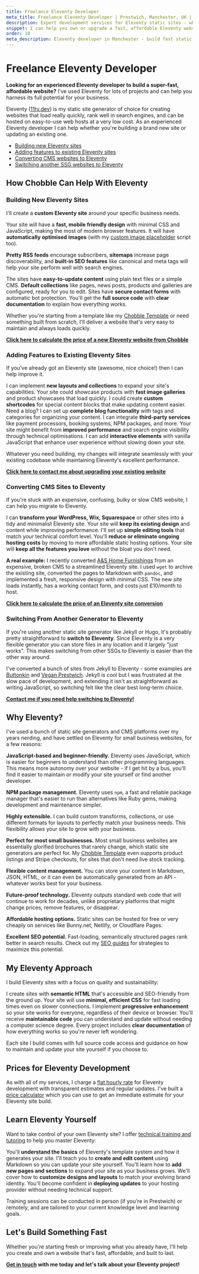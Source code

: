 ```yaml
---
title: Freelance Eleventy Developer
meta_title: Freelance Eleventy Developer | Prestwich, Manchester, UK | Chobble
description: Expert development services for Eleventy static sites - whether building new sites or adding features to existing websites
snippet: I can help you own or upgrade a fast, affordable Eleventy website
order: 10
meta_description: Eleventy developer in Manchester - build fast static sites, convert from WordPress/Wix, add features - transparent pricing - you get all the code
---
```


# Freelance Eleventy Developer

**Looking for an experienced Eleventy developer to build a super-fast, affordable website?** I've used Eleventy for lots of projects and can help you harness its full potential for your business.

Eleventy ([11ty.dev](https://www.11ty.dev/)) is my static site generator of choice for creating websites that load really quickly, rank well in search engines, and can be hosted on easy-to-use web hosts at a very low cost. As an experienced Eleventy developer I can help whether you're building a brand new site or updating an existing one.

- [Building new Eleventy sites](#building)
- [Adding features to existing Eleventy sites](#adding)
- [Converting CMS websites to Eleventy](#converting)
- [Switching another SSG websites to Eleventy](#switching)

## How Chobble Can Help With Eleventy

<div class="card margins" id="building">

### Building New Eleventy Sites

I'll create a **custom Eleventy site** around your specific business needs.

Your site will have a **fast, mobile friendly design** with minimal CSS and JavaScript, making the most of modern browser features. It will have **automatically optimised images** (with my [custom image placeholder](https://blog.chobble.com/blog/25-04-16-adding-base64-image-backgrounds-to-eleventy-img/) script too).

**Pretty RSS feeds** encourage subscribers, **sitemaps** increase page discoverability, and **built-in SEO features** like canonical and meta tags will help your site perform well with search engines.

The sites have **easy-to-update content** using plain text files or a simple CMS. **Default collections** like pages, news posts, products and galleries are configured, ready for you to edit. Sites have **secure contact forms** with automatic bot protection. You'll get the **full source code** with **clear documentation** to explain how everything works.

Whether you're starting from a template like my [Chobble Template](/services/chobble-template/) or need something built from scratch, I'll deliver a website that's very easy to maintain and always loads quickly.

**[Click here to calculate the price of a new Eleventy website from Chobble](/price-calculator/)**

</div>

<div class="card margins" id="adding">

### Adding Features to Existing Eleventy Sites

If you've already got an Eleventy site (awesome, nice choice!) then I can help improve it.

I can implement **new layouts and collections** to expand your site's capabilities. Your site could showcase products with **fast image galleries** and product showcases that load quickly. I could create **custom shortcodes** for special content blocks that make updating content easier. Need a blog? I can set up **complete blog functionality** with tags and categories for organizing your content. I can integrate **third-party services** like payment processors, booking systems, NPM packages, and more. Your site might benefit from **improved performance** and search engine visibility through technical optimisations. I can add **interactive elements** with vanilla JavaScript that enhance user experience without slowing down your site.

Whatever you need building, my changes will integrate seamlessly with your existing codebase while maintaining Eleventy's excellent performance.

**[Click here to contact me about upgrading your existing website](/contact/)**

</div>

<div class="card margins" id="converting">

### Converting CMS Sites to Eleventy

If you're stuck with an expensive, confusing, bulky or slow CMS website, I can help you migrate to Eleventy.

I can **transform your WordPress, Wix, Squarespace** or other sites into a tidy and minimalist Eleventy site. Your site will **keep its existing design** and content while improving performance. I'll set up **simple editing tools** that match your technical comfort level. You'll **reduce or eliminate ongoing hosting costs** by moving to more affordable static hosting options. Your site will **keep all the features you love** without the bloat you don't need.

**A real example:** I recently converted [A&S Home Furnishings](/examples/as-home-furnishings) from an expensive, broken CMS to a streamlined Eleventy site. I used `wget` to archive the existing site, converted the pages to Markdown with `pandoc`, and implemented a fresh, responsive design with minimal CSS. The new site loads instantly, has a working contact form, and costs just £10/month to host.

**[Click here to calculate the price of an Eleventy site conversion](/price-calculator/)**

</div>

<div class="card margins" id="switching">

### Switching From Another Generator to Eleventy

If you're using another static site generator like Jekyll or Hugo, it's probably pretty straightforward to **switch to Eleventy**. Since Eleventy is a very flexible generator you can store files in any location and it largely "just works". This makes switching from other SSGs to Eleventy is easier than the other way around.

I've converted a bunch of sites from Jekyll to Eleventy - some examples are [Buttonkin](/examples/button-kin) and [Vegan Prestwich](/examples/vegan-prestwich/). Jekyll is cool but I was frustrated at the slow pace of development, and extending it isn't as straightforward as writing JavaScript, so switching felt like the clear best long-term choice.

**[Contact me if you need help switching to Eleventy!](/contact/)**

</div>

## Why Eleventy?

I've used a bunch of static site generators and CMS platforms over my years nerding, and have settled on Eleventy for small business websites, for a few reasons:

**JavaScript-based and beginner-friendly.** Eleventy uses JavaScript, which is easier for beginners to understand than other programming languages. This means more autonomy over your website - if I get hit by a bus, you'll find it easier to maintain or modify your site yourself or find another developer.

**NPM package management.** Eleventy uses `npm`, a fast and reliable package manager that's easier to run than alternatives like Ruby gems, making development and maintenance simpler.

**Highly extensible.** I can build custom transforms, collections, or use different formats for layouts to perfectly match your business needs. This flexibility allows your site to grow with your business.

**Perfect for most small businesses.** Most small business websites are essentially glorified brochures that rarely change, which static site generators are perfect for. My [Chobble Template](/services/chobble-template/) even supports product listings and Stripe checkouts, for sites that don't need live stock tracking.

**Flexible content management.** You can store your content in Markdown, JSON, HTML, or it can even be automatically generated from an API - whatever works best for your business.

**Future-proof technology.** Eleventy outputs standard web code that will continue to work for decades, unlike proprietary platforms that might change prices, remove features, or disappear.

**Affordable hosting options.** Static sites can be hosted for free or very cheaply on services like Bunny.net, Netlify, or Cloudflare Pages.

**Excellent SEO potential.** Fast-loading, semantically structured pages rank better in search results. Check out my [SEO guides](/guides/) for strategies to maximize this potential.

## My Eleventy Approach

I build Eleventy sites with a focus on quality and sustainability:

I create sites with **semantic HTML** that's accessible and SEO-friendly from the ground up. Your site will use **minimal, efficient CSS** for fast loading times even on slower connections. I implement **progressive enhancement** so your site works for everyone, regardless of their device or browser. You'll receive **maintainable code** you can understand and update without needing a computer science degree. Every project includes **clear documentation** of how everything works so you're never left wondering.

Each site I build comes with full source code access and guidance on how to maintain and update your site yourself if you choose to.

## Prices for Eleventy Development

As with all of my services, I charge a [flat hourly rate](/prices/) for Eleventy development with transparent estimates and regular updates. I've built a [price calculator](/price-calculator/) which you can use to get an immediate estimate for your Eleventy site build.

## Learn Eleventy Yourself

Want to take control of your own Eleventy site? I offer [technical training and tutoring](/services/technical-advice/) to help you master Eleventy:

You'll **understand the basics** of Eleventy's template system and how it generates your site. I'll teach you to **create and edit content** using Markdown so you can update your site yourself. You'll learn how to **add new pages and sections** to expand your site as your business grows. We'll cover how to **customize designs and layouts** to match your evolving brand identity. You'll become confident in **deploying updates** to your hosting provider without needing technical support.

Training sessions can be conducted in person (if you're in Prestwich) or remotely, and are tailored to your current knowledge level and learning goals.

## Let's Build Something Fast

Whether you're starting fresh or improving what you already have, I'll help you create and own a website that's fast, affordable, and built to last.

**[Get in touch](/contact/) with me today and let's talk about your Eleventy project!**
